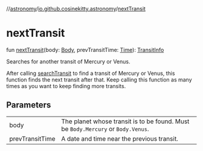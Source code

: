 //[astronomy](../../index.md)/[io.github.cosinekitty.astronomy](index.md)/[nextTransit](next-transit.md)

# nextTransit

fun [nextTransit](next-transit.md)(body: [Body](-body/index.md), prevTransitTime: [Time](-time/index.md)): [TransitInfo](-transit-info/index.md)

Searches for another transit of Mercury or Venus.

After calling [searchTransit](search-transit.md) to find a transit of Mercury or Venus, this function finds the next transit after that. Keep calling this function as many times as you want to keep finding more transits.

## Parameters

| | |
|---|---|
| body | The planet whose transit is to be found. Must be `Body.Mercury` or `Body.Venus`. |
| prevTransitTime | A date and time near the previous transit. |
